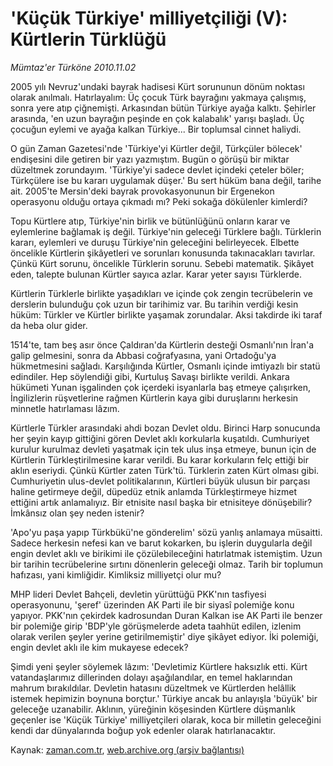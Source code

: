 # 'Küçük Türkiye' milliyetçiliği (V):  Kürtlerin Türklüğü

*Mümtaz'er Türköne 2010.11.02*

<td class="columnist-detail">
<p>2005 yılı Nevruz'undaki bayrak hadisesi Kürt sorununun dönüm noktası olarak anılmalı. Hatırlayalım: Üç çocuk Türk bayrağını yakmaya çalışmış, sonra yere atıp çiğnemişti. Arkasından bütün Türkiye ayağa kalktı. Şehirler arasında, 'en uzun bayrağın peşinde en çok kalabalık' yarışı başladı. Üç çocuğun eylemi ve ayağa kalkan Türkiye... Bir toplumsal cinnet haliydi.</p>
<p>
<div id="haberMetinDiv">
<p>O gün Zaman Gazetesi'nde 'Türkiye'yi Kürtler değil, Türkçüler bölecek' endişesini dile getiren bir yazı yazmıştım. Bugün o görüşü bir miktar düzeltmek zorundayım. 'Türkiye'yi sadece devlet içindeki çeteler böler; Türkçülere ise bu kararı uygulamak düşer.' Bu sert hüküm bana değil, tarihe ait. 2005'te Mersin'deki bayrak provokasyonunun bir Ergenekon operasyonu olduğu ortaya çıkmadı mı? Peki sokağa dökülenler kimlerdi?
<p>Topu Kürtlere atıp, Türkiye'nin birlik ve bütünlüğünü onların karar ve eylemlerine bağlamak iş değil. Türkiye'nin geleceği Türklere bağlı. Türklerin kararı, eylemleri ve duruşu Türkiye'nin geleceğini belirleyecek. Elbette öncelikle Kürtlerin şikâyetleri ve sorunları konusunda takınacakları tavırlar. Çünkü Kürt sorunu, öncelikle Türklerin sorunu. Sebebi matematik. Şikâyet eden, talepte bulunan Kürtler sayıca azlar. Karar yeter sayısı Türklerde.
<p>Kürtlerin Türklerle birlikte yaşadıkları ve içinde çok zengin tecrübelerin ve derslerin bulunduğu çok uzun bir tarihimiz var. Bu tarihin verdiği kesin hüküm: Türkler ve Kürtler birlikte yaşamak zorundalar. Aksi takdirde iki taraf da heba olur gider.
<p>1514'te, tam beş asır önce Çaldıran'da Kürtlerin desteği Osmanlı'nın İran'a galip gelmesini, sonra da Abbasi coğrafyasına, yani Ortadoğu'ya hükmetmesini sağladı. Karşılığında Kürtler, Osmanlı içinde imtiyazlı bir statü edindiler. Hep söylendiği gibi, Kurtuluş Savaşı birlikte verildi. Ankara hükümeti Yunan işgalinden çok içerdeki isyanlarla baş etmeye çalışırken, İngilizlerin rüşvetlerine rağmen Kürtlerin kaya gibi duruşlarını herkesin minnetle hatırlaması lâzım.
<p>Kürtlerle Türkler arasındaki ahdi bozan Devlet oldu. Birinci Harp sonucunda her şeyin kayıp gittiğini gören Devlet aklı korkularla kuşatıldı. Cumhuriyet kurulur kurulmaz devleti yaşatmak için tek ulus inşa etmeye, bunun için de Kürtlerin Türkleştirilmesine karar verildi. Bu karar korkuların felç ettiği bir aklın eseriydi. Çünkü Kürtler zaten Türk'tü. Türklerin zaten Kürt olması gibi. Cumhuriyetin ulus-devlet politikalarının, Kürtleri büyük ulusun bir parçası haline getirmeye değil, düpedüz etnik anlamda Türkleştirmeye hizmet ettiğini artık anlamalıyız. Bir etnisite nasıl başka bir etnisiteye dönüşebilir? İmkânsız olan şey neden istenir?
<p>'Apo'yu paşa yapıp Türkbükü'ne gönderelim' sözü yanlış anlamaya müsaitti. Sadece herkesin nefesi kan ve barut kokarken, bu işlerin duygularla değil engin devlet aklı ve birikimi ile çözülebileceğini hatırlatmak istemiştim. Uzun bir tarihin tecrübelerine sırtını dönenlerin geleceği olmaz. Tarih bir toplumun hafızası, yani kimliğidir. Kimliksiz milliyetçi olur mu?
<p>MHP lideri Devlet Bahçeli, devletin yürüttüğü PKK'nın tasfiyesi operasyonunu, 'şeref' üzerinden AK Parti ile bir siyasî polemiğe konu yapıyor. PKK'nın çekirdek kadrosundan Duran Kalkan ise AK Parti ile benzer bir polemiğe girip 'BDP'yle görüşmelerde adeta taahhüt edilen, izlenim olarak verilen şeyler yerine getirilmemiştir' diye şikâyet ediyor. İki polemiği, engin devlet aklı ile kim mukayese edecek?
<p>Şimdi yeni şeyler söylemek lâzım: 'Devletimiz Kürtlere haksızlık etti. Kürt vatandaşlarımız dillerinden dolayı aşağılandılar, en temel haklarından mahrum bırakıldılar. Devletin hatasını düzeltmek ve Kürtlerden helâllik istemek hepimizin boynuna borçtur.' Türkiye ancak bu anlayışla 'büyük' bir geleceğe uzanabilir. Aklının, yüreğinin köşesinden Kürtlere düşmanlık geçenler ise 'Küçük Türkiye' milliyetçileri olarak, koca bir milletin geleceğini kendi dar dünyalarında boğup yok edenler olarak hatırlanacaktır. </p></p></p></p></p></p></p></p></div>
</p>
<a href="http://web.archive.org/web/20101224190431/mailto:m.turkone@zaman.com.tr">
</a></td>

Kaynak: [zaman.com.tr](http://zaman.com.tr/yazar.do?yazino=1047684), [web.archive.org (arşiv bağlantısı)](http://web.archive.org/web/20101224190431/http://zaman.com.tr/yazar.do?yazino=1047684)
